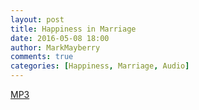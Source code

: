 ```yaml
---
layout: post
title: Happiness in Marriage
date: 2016-05-08 18:00
author: MarkMayberry
comments: true
categories: [Happiness, Marriage, Audio]
---
```

<a href="http://markmayberry.net/wp-content/uploads/bible-study/2016-05-08-pm-RP-HappinessInMarriage.mp3">MP3</a>
